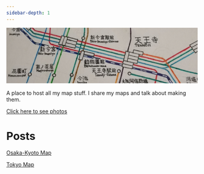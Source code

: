 ```yaml
---
sidebar-depth: 1
---
```


![Osaka-Kyoto Map Header Image](./posts/osakyo/osakyo-header.jpg)  

A place to host all my map stuff. I share my maps and talk about making them.

[Click here to see photos](/gallery/)  

# Posts
[Osaka-Kyoto Map](/posts/osakyo/)

[Tokyo Map](/posts/tokyo/)

